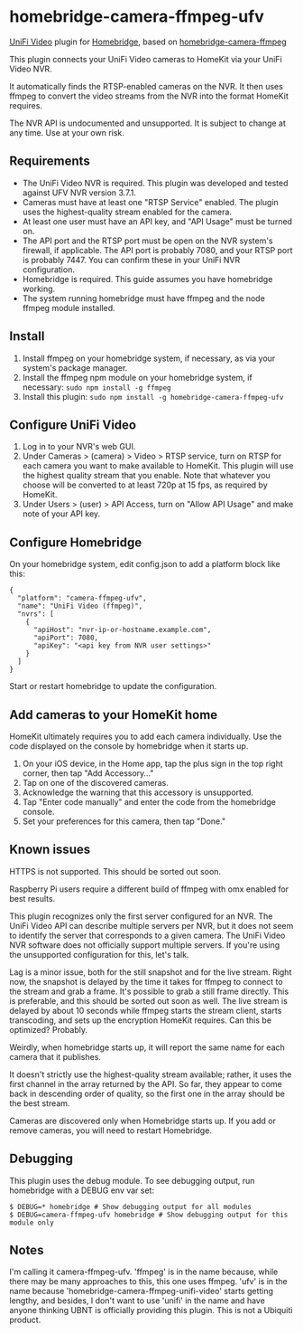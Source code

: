 # homebridge-camera-ffmpeg-ufv

[UniFi Video](https://www.ubnt.com/unifi-video/unifi-nvr/) plugin for [Homebridge](https://github.com/nfarina/homebridge), based on [homebridge-camera-ffmpeg](https://github.com/KhaosT/homebridge-camera-ffmpeg)

This plugin connects your UniFi Video cameras to HomeKit via your UniFi Video NVR.

It automatically finds the RTSP-enabled cameras on the NVR. It then uses ffmpeg to convert the video streams from the NVR into the format HomeKit requires.

The NVR API is undocumented and unsupported. It is subject to change at any time. Use at your own risk.

## Requirements

- The UniFi Video NVR is required. This plugin was developed and tested against UFV NVR version 3.7.1.
- Cameras must have at least one "RTSP Service" enabled. The plugin uses the highest-quality stream enabled for the camera.
- At least one user must have an API key, and "API Usage" must be turned on.
- The API port and the RTSP port must be open on the NVR system's firewall, if applicable. The API port is probably 7080, and your RTSP port is probably 7447. You can confirm these in your UniFi NVR configuration.
- Homebridge is required. This guide assumes you have homebridge working.
- The system running homebridge must have ffmpeg and the node ffmpeg module installed.

## Install

1. Install ffmpeg on your homebridge system, if necessary, as via your system's package manager.
2. Install the ffmpeg npm module on your homebridge system, if necessary: `sudo npm install -g ffmpeg`
3. Install this plugin: `sudo npm install -g homebridge-camera-ffmpeg-ufv`

## Configure UniFi Video

1. Log in to your NVR's web GUI.
2. Under Cameras > (camera) > Video > RTSP service, turn on RTSP for each camera you want to make available to HomeKit. This plugin will use the highest quality stream that you enable. Note that whatever you choose will be converted to at least 720p at 15 fps, as required by HomeKit.
3. Under Users > (user) > API Access, turn on "Allow API Usage" and make note of your API key.

## Configure Homebridge

On your homebridge system, edit config.json to add a platform block like this:

```
{
  "platform": "camera-ffmpeg-ufv",
  "name": "UniFi Video (ffmpeg)",
  "nvrs": [
    {
      "apiHost": "nvr-ip-or-hostname.example.com",
      "apiPort": 7080,
      "apiKey": "<api key from NVR user settings>"
    }
  ]
}
```

Start or restart homebridge to update the configuration.

## Add cameras to your HomeKit home

HomeKit ultimately requires you to add each camera individually. Use the code displayed on the console by homebridge when it starts up.

1. On your iOS device, in the Home app, tap the plus sign in the top right corner, then tap "Add Accessory…"
2. Tap on one of the discovered cameras.
3. Acknowledge the warning that this accessory is unsupported.
4. Tap "Enter code manually" and enter the code from the homebridge console.
5. Set your preferences for this camera, then tap "Done."

## Known issues

HTTPS is not supported. This should be sorted out soon.

Raspberry Pi users require a different build of ffmpeg with omx enabled for best results.

This plugin recognizes only the first server configured for an NVR. The UniFi Video API can describe multiple servers per NVR, but it does not seem to identify the server that corresponds to a given camera. The UniFi Video NVR software does not officially support multiple servers. If you're using the unsupported configuration for this, let's talk.

Lag is a minor issue, both for the still snapshot and for the live stream. Right now, the snapshot is delayed by the time it takes for ffmpeg to connect to the stream and grab a frame. It's possible to grab a still frame directly. This is preferable, and this should be sorted out soon as well. The live stream is delayed by about 10 seconds while ffmpeg starts the stream client, starts transcoding, and sets up the encryption HomeKit requires. Can this be optimized? Probably.

Weirdly, when homebridge starts up, it will report the same name for each camera that it publishes.

It doesn't strictly use the highest-quality stream available; rather, it uses the first channel in the array returned by the API. So far, they appear to come back in descending order of quality, so the first one in the array should be the best stream.

Cameras are discovered only when Homebridge starts up. If you add or remove cameras, you will need to restart Homebridge.

## Debugging

This plugin uses the debug module. To see debugging output, run homebridge with a DEBUG env var set:
```
$ DEBUG=* homebridge # Show debugging output for all modules
$ DEBUG=camera-ffmpeg-ufv homebridge # Show debugging output for this module only
```

## Notes

I'm calling it camera-ffmpeg-ufv. 'ffmpeg' is in the name because, while there may be many approaches to this, this one uses ffmpeg. 'ufv' is in the name because 'homebridge-camera-ffmpeg-unifi-video' starts getting lengthy, and besides, I don't want to use 'unifi' in the name and have anyone thinking UBNT is officially providing this plugin. This is not a Ubiquiti product.
